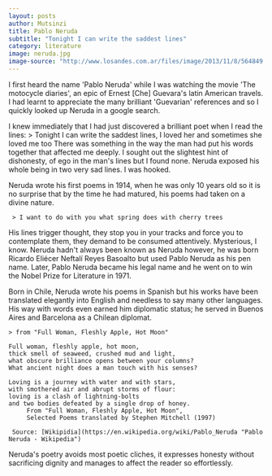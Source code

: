 ```yaml
---
layout: posts
author: Mutsinzi
title: Pablo Neruda
subtitle: "Tonight I can write the saddest lines"
category: literature
image: neruda.jpg
image-source: "http://www.losandes.com.ar/files/image/2013/11/8/564849.jpg"
---
```


I first heard the name 'Pablo Neruda' while I was watching the movie 'The motocycle diaries', an epic of Ernest [Che] Guevara's latin American travels. I had learnt to appreciate the many brilliant 'Guevarian' references and so I quickly looked up Neruda in a google search.

I knew immediately that I had just discovered a brilliant poet when I read the lines: 
    > Tonight I can write the saddest lines, I loved her and sometimes she loved me too
There was something in the way the man had put his words together that affected me deeply. I sought out the slightest hint of dishonesty, of ego in the man's lines but I found none. Neruda exposed his whole being in two very sad lines. I was hooked.

Neruda wrote his first poems in 1914, when he was only 10 years old so it is no surprise that by the time he had matured, his poems had taken on a divine nature.
     
     > I want to do with you what spring does with cherry trees

His lines trigger thought, they stop you in your tracks and force you to contemplate them, they demand to be consumed attentively. Mysterious, I know. Neruda hadn't always been known as Neruda however, he was born Ricardo Eliécer Neftalí Reyes Basoalto but used Pablo Neruda as his pen name. Later, Pablo Neruda became his legal name and he went on to win the Nobel Prize for Literature in 1971. 
 
Born in Chile, Neruda wrote his poems in Spanish but his works have been translated elegantly into English and needless to say many other languages. His way with words even earned him diplomatic status; he served in Buenos Aires and Barcelona as a Chilean diplomat. 

    > from "Full Woman, Fleshly Apple, Hot Moon"

    Full woman, fleshly apple, hot moon,
    thick smell of seaweed, crushed mud and light,
    what obscure brilliance opens between your columns?
    What ancient night does a man touch with his senses?

    Loving is a journey with water and with stars,
    with smothered air and abrupt storms of flour:
    loving is a clash of lightning-bolts
    and two bodies defeated by a single drop of honey.
         From "Full Woman, Fleshly Apple, Hot Moon",
         Selected Poems translated by Stephen Mitchell (1997) 

     Source: [Wikipidia](https://en.wikipedia.org/wiki/Pablo_Neruda "Pablo Neruda - Wikipedia")



Neruda's poetry avoids most poetic cliches, it expresses honesty without sacrificing dignity and manages to affect the reader so effortlessly.